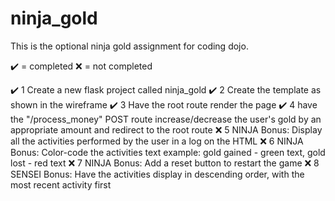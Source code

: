 # ninja_gold

This is the optional ninja gold assignment for coding dojo.

✔️ = completed
❌ = not completed

✔️ 1 Create a new flask project called ninja_gold
✔️ 2 Create the template as shown in the wireframe 
✔️ 3 Have the root route render the page
✔️ 4 have the "/process_money" POST route increase/decrease the user's gold by an appropriate amount and redirect to the root route
❌ 5 NINJA Bonus: Display all the activities performed by the user in a log on the HTML
❌ 6 NINJA Bonus: Color-code the activities text
    example: gold gained - green text, gold lost - red text
❌ 7 NINJA Bonus: Add a reset button to restart the game
❌ 8 SENSEI Bonus: Have the activities display in descending order, with the most recent activity first
